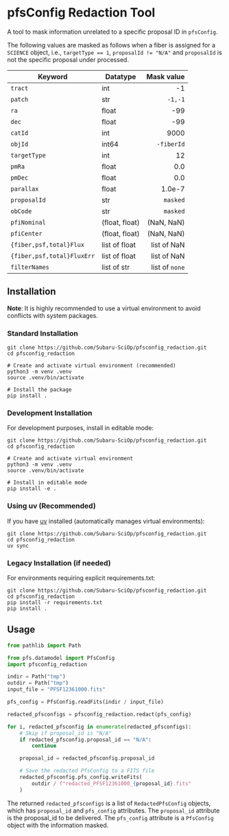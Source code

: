 # pfsConfig Redaction Tool

A tool to mask information unrelated to a specific proposal ID in `pfsConfig`.

The following values are masked as follows when a fiber is assigned for a `SCIENCE` object, i.e., `targetType == 1`, `proposalId != "N/A"` and `proposalId` is not the specific proposal under processed.

| Keyword                    | Datatype       |     Mask value |
|----------------------------|----------------|---------------:|
| `tract`                    | int            |             -1 |
| `patch`                    | str            |        `-1,-1` |
| `ra`                       | float          |            -99 |
| `dec`                      | float          |            -99 |
| `catId`                    | int            |           9000 |
| `objId`                    | int64          |     `-fiberId` |
| `targetType`               | int            |             12 |
| `pmRa`                     | float          |            0.0 |
| `pmDec`                    | float          |            0.0 |
| `parallax`                 | float          |         1.0e-7 |
| `proposalId`               | str            |       `masked` |
| `obCode`                   | str            |       `masked` |
| `pfiNominal`               | (float, float) |     (NaN, NaN) |
| `pfiCenter`                | (float, float) |     (NaN, NaN) |
| `{fiber,psf,total}Flux`    | list of float  |    list of NaN |
| `{fiber,psf,total}FluxErr` | list of float  |    list of NaN |
| `filterNames`              | list of str    | list of `none` |

## Installation

**Note**: It is highly recommended to use a virtual environment to avoid conflicts with system packages.

### Standard Installation

```console
git clone https://github.com/Subaru-SciOp/pfsconfig_redaction.git
cd pfsconfig_redaction

# Create and activate virtual environment (recommended)
python3 -m venv .venv
source .venv/bin/activate

# Install the package
pip install .
```

### Development Installation

For development purposes, install in editable mode:

```console
git clone https://github.com/Subaru-SciOp/pfsconfig_redaction.git
cd pfsconfig_redaction

# Create and activate virtual environment
python3 -m venv .venv
source .venv/bin/activate

# Install in editable mode
pip install -e .
```

### Using uv (Recommended)

If you have [uv](https://docs.astral.sh/uv/) installed (automatically manages virtual environments):

```console
git clone https://github.com/Subaru-SciOp/pfsconfig_redaction.git
cd pfsconfig_redaction
uv sync
```

### Legacy Installation (if needed)

For environments requiring explicit requirements.txt:

```console
git clone https://github.com/Subaru-SciOp/pfsconfig_redaction.git
cd pfsconfig_redaction
pip install -r requirements.txt
pip install .
```

## Usage

```python
from pathlib import Path

from pfs.datamodel import PfsConfig
import pfsconfig_redaction

indir = Path("tmp")
outdir = Path("tmp")
input_file = "PFSF12361000.fits"

pfs_config = PfsConfig.readFits(indir / input_file)

redacted_pfsconfigs = pfsconfig_redaction.redact(pfs_config)

for i, redacted_pfsconfig in enumerate(redacted_pfsconfigs):
    # Skip if proposal_id is "N/A"
    if redacted_pfsconfig.proposal_id == "N/A":
        continue

    proposal_id = redacted_pfsconfig.proposal_id

    # Save the redacted PfsConfig to a FITS file
    redacted_pfsconfig.pfs_config.writeFits(
        outdir / f"redacted_PFSF12361000_{proposal_id}.fits"
    )
```

The returned `redacted_pfsconfigs` is a list of `RedactedPfsConfig` objects, which has `proposal_id` and `pfs_config` attributes. The `proposal_id` attribute is the proposal_id to be delivered. The `pfs_config` attribute is a `PfsConfig` object with the information masked.
